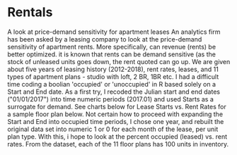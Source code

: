 # Rentals
A look at price-demand sensitivity for apartment leases
An analytics firm has been asked by a leasing company
to look at the price-demand sensitivity of apartment rents.
More specifically, can revenue (rents) be better optimized. it is known that rents can be demand sensitive (as the stock of unleased units goes down, the rent quoted can go up.
We are given about five years of leasing history (2012-2018), rent rates, leases, and 11 types of apartment plans - studio with loft, 2 BR, 1BR etc.
I had a difficult time coding a boolian 'occupied' or 'unoccupied' in R based solely on a Start and End date.    As a first try, I recoded the Julian start and end dates ("01/01/2017") into time numeric periods (2017.01) and used Starts as a surrogate for demand.    See charts below for Lease Starts vs. Rent Rates for a sample floor plan below.
Not certain how to proceed with expanding the Start and End into occupied time periods, I chose one year, and rebuilt the original data set into numeric 1 or 0 for each month of the lease, per unit plan type.   With this, i hope to look at the percent occupied (leased) vs. rent rates.   From the dataset, each of the 11 floor plans has 100 units in inventory.
